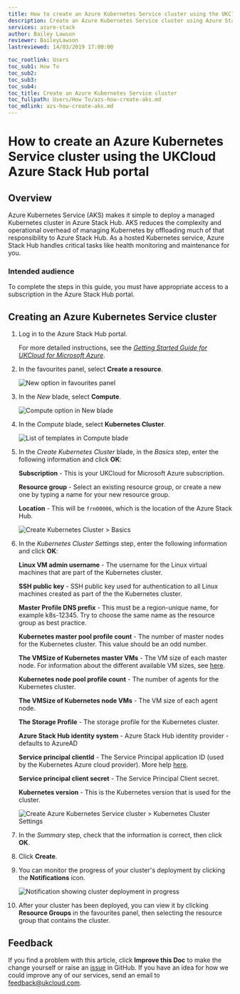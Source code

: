 ```yaml
---
title: How to create an Azure Kubernetes Service cluster using the UKCloud Azure Stack Hub portal
description: Create an Azure Kubernetes Service cluster using Azure Stack Hub
services: azure-stack
author: Bailey Lawson
reviewer: BaileyLawson
lastreviewed: 14/03/2019 17:00:00

toc_rootlink: Users
toc_sub1: How To
toc_sub2:
toc_sub3:
toc_sub4:
toc_title: Create an Azure Kubernetes Service cluster
toc_fullpath: Users/How To/azs-how-create-aks.md
toc_mdlink: azs-how-create-aks.md
---
```


# How to create an Azure Kubernetes Service cluster using the UKCloud Azure Stack Hub portal

## Overview

Azure Kubernetes Service (AKS) makes it simple to deploy a managed Kubernetes cluster in Azure Stack Hub. AKS reduces the complexity and operational overhead of managing Kubernetes by offloading much of that responsibility to Azure Stack Hub. As a hosted Kubernetes service, Azure Stack Hub handles critical tasks like health monitoring and maintenance for you.

### Intended audience

To complete the steps in this guide, you must have appropriate access to a subscription in the Azure Stack Hub portal.

## Creating an Azure Kubernetes Service cluster

1. Log in to the Azure Stack Hub portal.

   For more detailed instructions, see the [*Getting Started Guide for UKCloud for Microsoft Azure*](azs-gs.md).

2. In the favourites panel, select **Create a resource**.

    ![New option in favourites panel](images/azsp_newmenu.png)

3. In the *New* blade, select **Compute**.

    ![Compute option in New blade](images/azsp_newblade.png)

4. In the *Compute* blade, select **Kubernetes Cluster**.

    ![List of templates in Compute blade](images/azsp_computeblade.png)

5. In the *Create Kubernetes Cluster* blade, in the *Basics* step, enter the following information and click **OK**:

   **Subscription** - This is your UKCloud for Microsoft Azure subscription.

   **Resource group** - Select an existing resource group, or create a new one by typing a name for your new resource group.

   **Location** - This will be `frn00006`, which is the location of the Azure Stack Hub.

   ![Create Kubernetes Cluster > Basics](images/azs-browser-create-aks-basics.png)

6. In the *Kubernetes Cluster Settings* step, enter the following information and click **OK**:

   **Linux VM admin username** - The username for the Linux virtual machines that are part of the Kubernetes cluster.

   **SSH public key** - SSH public key used for authentication to all Linux machines created as part of the the Kubernetes cluster.

   **Master Profile DNS prefix** - This must be a region-unique name, for example k8s-12345. Try to choose the same name as the resource group as best practice.

   **Kubernetes master pool profile count** - The number of master nodes for the Kubernetes cluster. This value should be an odd number.

   **The VMSize of Kubernetes master VMs** - The VM size of each master node. For information about the different available VM sizes, see [here](https://docs.microsoft.com/en-gb/azure/azure-stack/user/azure-stack-vm-sizes).

   **Kubernetes node pool profile count** - The number of agents for the Kubernetes cluster.

   **The VMSize of Kubernetes node VMs** - The VM size of each agent node.

   **The Storage Profile** - The storage profile for the Kubernetes cluster.

   **Azure Stack Hub identity system** - Azure Stack Hub identity provider - defaults to AzureAD

   **Service principal clientId** - The Service Principal application ID (used by the Kubernetes Azure cloud provider). More help [here](https://github.com/Azure/acs-engine/blob/master/docs/serviceprincipal.md).

   **Service principal client secret** - The Service Principal Client secret.

   **Kubernetes version** - This is the Kubernetes version that is used for the cluster.

   ![Create Azure Kubernetes Service cluster > Kubernetes Cluster Settings](images/azs-browser-create-aks-settings.png)

7. In the *Summary* step, check that the information is correct, then click **OK**.

8. Click **Create**.

9. You can monitor the progress of your cluster's deployment by clicking the **Notifications** icon.

    ![Notification showing cluster deployment in progress](images/azsp_createvm_progress.png)

10. After your cluster has been deployed, you can view it by clicking **Resource Groups** in the favourites panel, then selecting the resource group that contains the cluster.

## Feedback

If you find a problem with this article, click **Improve this Doc** to make the change yourself or raise an [issue](https://github.com/UKCloud/documentation/issues) in GitHub. If you have an idea for how we could improve any of our services, send an email to <feedback@ukcloud.com>.
